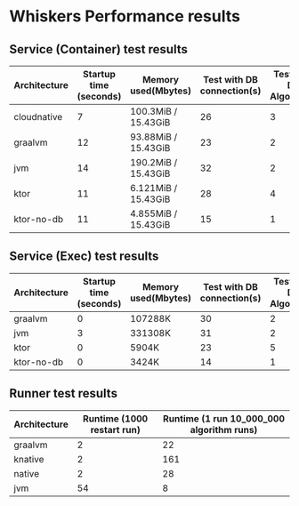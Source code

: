 # Whiskers Performance results

## Service (Container) test results

| Architecture | Startup time (seconds) | Memory used(Mbytes) | Test with DB connection(s) | Test Mixed DB + Algorithm(s) | Test Algorithm (s) |
|---|---|---|---|---|---|
|cloudnative|7|  100.3MiB / 15.43GiB|26|3|34|
|graalvm|12|  93.88MiB / 15.43GiB|23|2|31|
|jvm|14|  190.2MiB / 15.43GiB|32|2|28|
|ktor|11|  6.121MiB / 15.43GiB|28|4|31|
|ktor-no-db|11|  4.855MiB / 15.43GiB|15|1|35|

## Service (Exec) test results

| Architecture | Startup time (seconds) | Memory used(Mbytes) | Test with DB connection(s) | Test Mixed DB + Algorithm(s) | Test Algorithm (s) |
|---|---|---|---|---|---|
|graalvm|0|107288K|30|2|3|
|jvm|3|331308K|31|2|2|
|ktor|0|5904K|23|5|7|
|ktor-no-db|0|3424K|14|1|16|

## Runner test results

| Architecture | Runtime (1000 restart run) | Runtime (1 run 10_000_000 algorithm runs) |
|---|---|---|
|graalvm|2|22|
|knative|2|161|
|native|2|28|
|jvm|54|8|

